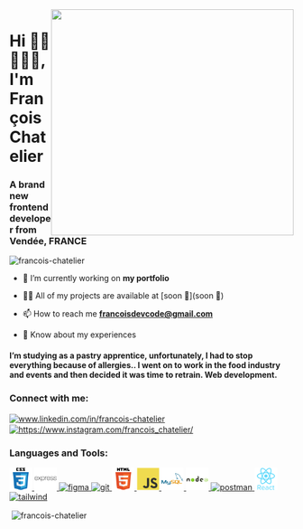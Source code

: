 <img align="right" src="https://media2.giphy.com/media/SS8CV2rQdlYNLtBCiF/giphy.gif?cid=ecf05e47k9i4sv7jq0tnxe47dex6l0ym9yb1cui4u7ftht92&rid=giphy.gif&ct=g" width="430" height="400"> 

<h1 align="start">Hi 🤘🏻👀🤘🏻, I'm François Chatelier</h1>
<h3 align="start">A brand new frontend developer from Vendée, FRANCE</h3>

<p align="left"> <img src="https://komarev.com/ghpvc/?username=francois-chatelier&label=Profile%20views&color=0e75b6&style=flat" alt="francois-chatelier" /> </p>

- 🔭 I’m currently working on **my portfolio**

- 👨‍💻 All of my projects are available at [soon 👀](soon 👀)

- 📫 How to reach me **francoisdevcode@gmail.com**

- 📄 Know about my experiences 


#### I’m studying as a pastry apprentice, unfortunately, I had to stop everything because of allergies.. I went on to work in the food industry and events and then decided it was time to retrain. Web development.

<h3 align="left">Connect with me:</h3>
<p align="left">
<a href="https://www.linkedin.com/in/francois-chatelier" target="blank"><img align="center" src="https://raw.githubusercontent.com/rahuldkjain/github-profile-readme-generator/master/src/images/icons/Social/linked-in-alt.svg" alt="www.linkedin.com/in/francois-chatelier" height="30" width="40" /></a>
<a href="https://www.instagram.com/francois_chatelier/" target="blank"><img align="center" src="https://raw.githubusercontent.com/rahuldkjain/github-profile-readme-generator/master/src/images/icons/Social/instagram.svg" alt="https://www.instagram.com/francois_chatelier/" height="30" width="40" /></a>
</p>

<h3 align="left">Languages and Tools:</h3>
<p align="left"> <a href="https://www.w3schools.com/css/" target="_blank" rel="noreferrer"> <img src="https://raw.githubusercontent.com/devicons/devicon/master/icons/css3/css3-original-wordmark.svg" alt="css3" width="40" height="40"/> </a> <a href="https://expressjs.com" target="_blank" rel="noreferrer"> <img src="https://raw.githubusercontent.com/devicons/devicon/master/icons/express/express-original-wordmark.svg" alt="express" width="40" height="40"/> </a> <a href="https://www.figma.com/" target="_blank" rel="noreferrer"> <img src="https://www.vectorlogo.zone/logos/figma/figma-icon.svg" alt="figma" width="40" height="40"/> </a> <a href="https://git-scm.com/" target="_blank" rel="noreferrer"> <img src="https://www.vectorlogo.zone/logos/git-scm/git-scm-icon.svg" alt="git" width="40" height="40"/> </a> <a href="https://www.w3.org/html/" target="_blank" rel="noreferrer"> <img src="https://raw.githubusercontent.com/devicons/devicon/master/icons/html5/html5-original-wordmark.svg" alt="html5" width="40" height="40"/> </a> <a href="https://developer.mozilla.org/en-US/docs/Web/JavaScript" target="_blank" rel="noreferrer"> <img src="https://raw.githubusercontent.com/devicons/devicon/master/icons/javascript/javascript-original.svg" alt="javascript" width="40" height="40"/> </a> <a href="https://www.mysql.com/" target="_blank" rel="noreferrer"> <img src="https://raw.githubusercontent.com/devicons/devicon/master/icons/mysql/mysql-original-wordmark.svg" alt="mysql" width="40" height="40"/> </a> <a href="https://nodejs.org" target="_blank" rel="noreferrer"> <img src="https://raw.githubusercontent.com/devicons/devicon/master/icons/nodejs/nodejs-original-wordmark.svg" alt="nodejs" width="40" height="40"/> </a> <a href="https://postman.com" target="_blank" rel="noreferrer"> <img src="https://www.vectorlogo.zone/logos/getpostman/getpostman-icon.svg" alt="postman" width="40" height="40"/> </a> <a href="https://reactjs.org/" target="_blank" rel="noreferrer"> <img src="https://raw.githubusercontent.com/devicons/devicon/master/icons/react/react-original-wordmark.svg" alt="react" width="40" height="40"/> </a> <a href="https://tailwindcss.com/" target="_blank" rel="noreferrer"> <img src="https://www.vectorlogo.zone/logos/tailwindcss/tailwindcss-icon.svg" alt="tailwind" width="40" height="40"/> </a> </p>

<p>&nbsp;<img align="center" src="https://github-readme-stats.vercel.app/api?username=francois-chatelier&show_icons=true&locale=en" alt="francois-chatelier" /></p>

